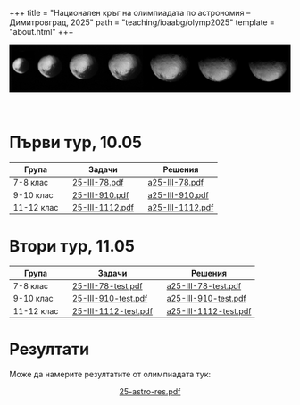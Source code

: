 +++
title = "Национален кръг на олимпиадата по астрономия – Димитровград, 2025"
path = "teaching/ioaabg/olymp2025"
template = "about.html"
+++
<br />

![Iapetus](/iapetus.jpeg "Кадри от прелитането на Voyager 1 край Япет")

<br />

# Първи тур, 10.05 
<div align="center">

|Група  |&nbsp;&nbsp;                Задачи   |&nbsp;&nbsp;       Решения  |
|------------|--------------------------------------------------|------------------------------------------|
| 7-8 клас   |&nbsp;&nbsp;         [25-III-78.pdf](/25-III-78.pdf)                |&nbsp;&nbsp;  [a25-III-78.pdf](/a25-III-78.pdf)               |
| 9-10 клас  |&nbsp;&nbsp;         [25-III-910.pdf](/25-III-910.pdf)                |&nbsp;&nbsp;  [a25-III-910.pdf](/a25-III-910.pdf)               |
| 11-12 клас |&nbsp;&nbsp;         [25-III-1112.pdf](/25-III-1112.pdf)                 |&nbsp;&nbsp;  [a25-III-1112.pdf](/a25-III-1112.pdf)                |

</div>

# Втори тур, 11.05
<div align="center">

|Група  |&nbsp;&nbsp;                Задачи   |&nbsp;&nbsp;       Решения  |
|------------|--------------------------------------------------|------------------------------------------|
| 7-8 клас   |&nbsp;&nbsp;         [25-III-78-test.pdf](/25-III-78-test.pdf)                |&nbsp;&nbsp;  [a25-III-78-test.pdf](/a25-III-78-test.pdf)               |
| 9-10 клас  |&nbsp;&nbsp;         [25-III-910-test.pdf](/25-III-910-test.pdf)                |&nbsp;&nbsp;  [a25-III-910-test.pdf](/a25-III-910-test.pdf)               |
| 11-12 клас |&nbsp;&nbsp;         [25-III-1112-test.pdf](/25-III-1112-test.pdf)                 |&nbsp;&nbsp;  [a25-III-1112-test.pdf](/a25-III-1112-test.pdf)                |

</div>

# Резултати

Може да намерите резултатите от олимпиадата тук:
<div align="center">

[25-astro-res.pdf](/25-astro-res.pdf)

</div>
